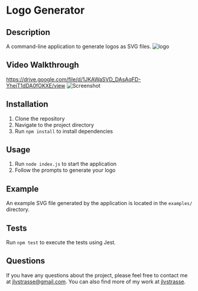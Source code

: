 # Logo Generator

## Description
A command-line application to generate logos as SVG files.
![logo](../screenshots/terminal.jpg)

## Video Walkthrough
https://drive.google.com/file/d/1JKAWaSVD_DAsAqFD-YhejT1dDA0fOKXE/view
![Screenshot](../screenshots/logo.jpg)

## Installation
1. Clone the repository
2. Navigate to the project directory
3. Run `npm install` to install dependencies

## Usage
1. Run `node index.js` to start the application
2. Follow the prompts to generate your logo

## Example
An example SVG file generated by the application is located in the `examples/` directory.

## Tests
Run `npm test` to execute the tests using Jest.

## Questions
 If you have any questions about the project, please feel free to contact me at [jlvstrasse@gmail.com](mailto:jlvstrasse@gmail.com). You can also find more of my work at [jlvstrasse](https://github.com/jlvstrasse).
    